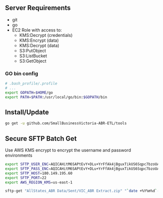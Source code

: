 

## Server Requirements

 * git
 * go
 * EC2 Role with access to:
   * KMS:Decrypt (credentials)
   * KMS:Encrypt (data)
   * KMS:Decrypt (data)
   * S3:PutObject      
   * S3:ListBucket      
   * S3:GetObject      

### GO bin config

```bash
# .bash_profile/.profile
# ...
export GOPATH=$HOME/go
export PATH=$PATH:/usr/local/go/bin:$GOPATH/bin
```

## Install/Update

```bash
go get -u github.com/SmallBusinessVictoria-ABR-ETL/tools
```

## Secure SFTP Batch Get

Use AWS KMS encrypt to encrypt the username and password environments  

```bash
export SFTP_USER_ENC=AQICAHitM6SAPtEvY+DLu+YrFfAk4jBguxTikUS6Sqpc7bzoUAHZvf0S6o0wIh8zPZ4ZbQ4FAAAAezB5BgkqhkiG9w0BBwagbDBqAgEAMGUGCSqGSIb3DQEHATAeBglghkgBZQMEAS4wEQQMbti5hLZMSNWtEUemAgEQgDhHeKM6LwPyxkg9ryeTi/kMYBMC9OIYCJSPRajUDtEyT5UTWVUB4ln4qkzt8trMjPexfGBlCIvXwQ==
export SFTP_PASS_ENC=AQICAHitM6SAPtEvY+DLu+YrFfAk4jBguxTikUS6Sqpc7bzoUAEEAWka3vXRzDgxZzCSnR5BAAAAaDBmBgkqhkiG9w0BBwagWTBXAgEAMFIGCSqGSIb3DQEHATAeBglghkgBZQMEAS4wEQQM5a4hhxWXlLRh1xSIAgEQgCX/TXvTaYwHL8yIGSbv1rhUOLzNQ3BHW0d/95d5vfZIpe3CH8y/
export SFTP_HOST=180.149.195.60
export SFTP_PORT=22
export AWS_REGION_KMS=us-east-1

sftp-get "AllStates_ABR Data/Sent/VIC_ABR Extract.zip" "`date +%Y%m%d`-VIC_ABR_Extract.zip"
```